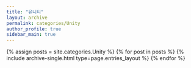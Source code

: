 ```yaml
---
title: "유니티"
layout: archive
permalink: categories/Unity
author_profile: true
sidebar_main: true
---
```



{% assign posts = site.categories.Unity %}
{% for post in posts %} {% include archive-single.html type=page.entries_layout %} {% endfor %}
